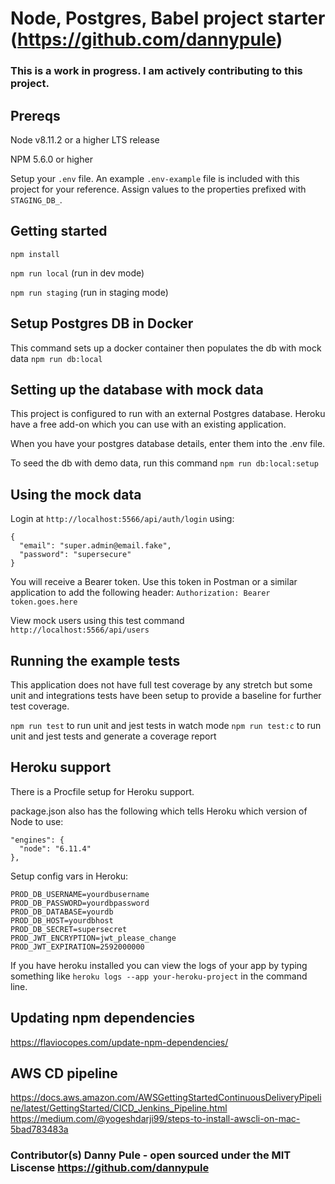 # Node, Postgres, Babel project starter (https://github.com/dannypule)

### This is a work in progress. I am actively contributing to this project.

## Prereqs

Node v8.11.2 or a higher LTS release

NPM 5.6.0 or higher

Setup your `.env` file. An example `.env-example` file is included with this project for
your reference. Assign values to the properties prefixed with `STAGING_DB_`.

## Getting started

`npm install`

`npm run local` (run in dev mode)

`npm run staging` (run in staging mode)

## Setup Postgres DB in Docker

This command sets up a docker container then populates the db with mock data `npm run db:local`

## Setting up the database with mock data

This project is configured to run with an external Postgres database. Heroku
have a free add-on which you can use with an existing application.

When you have your postgres database details, enter them into the .env
file.

To seed the db with demo data, run this command `npm run db:local:setup`

## Using the mock data

Login at `http://localhost:5566/api/auth/login` using:

```
{
  "email": "super.admin@email.fake",
  "password": "supersecure"
}
```

You will receive a Bearer token. Use this token in Postman or a similar application to add the following header:
`Authorization: Bearer token.goes.here`

View mock users using this test command `http://localhost:5566/api/users`

## Running the example tests

This application does not have full test coverage by any stretch but some unit and integrations tests have been setup to provide a baseline for further test coverage.

`npm run test` to run unit and jest tests in watch mode
`npm run test:c` to run unit and jest tests and generate a coverage report

## Heroku support

There is a Procfile setup for Heroku support.

package.json also has the following which tells Heroku which version of Node to
use:

```
"engines": {
  "node": "6.11.4"
},
```

Setup config vars in Heroku:

```
PROD_DB_USERNAME=yourdbusername
PROD_DB_PASSWORD=yourdbpassword
PROD_DB_DATABASE=yourdb
PROD_DB_HOST=yourdbhost
PROD_DB_SECRET=supersecret
PROD_JWT_ENCRYPTION=jwt_please_change
PROD_JWT_EXPIRATION=2592000000
```

If you have heroku installed you can view the logs of your app by typing
something like `heroku logs --app your-heroku-project` in the command line.

## Updating npm dependencies

https://flaviocopes.com/update-npm-dependencies/

## AWS CD pipeline

https://docs.aws.amazon.com/AWSGettingStartedContinuousDeliveryPipeline/latest/GettingStarted/CICD_Jenkins_Pipeline.html
https://medium.com/@yogeshdarji99/steps-to-install-awscli-on-mac-5bad783483a

### Contributor(s) Danny Pule - open sourced under the MIT Liscense https://github.com/dannypule
